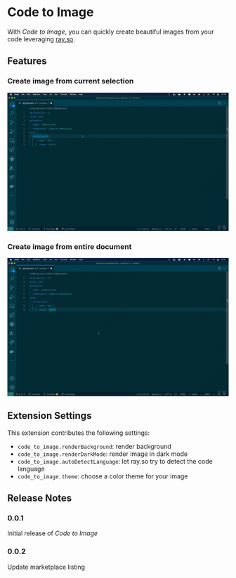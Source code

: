# Code to Image

With *Code to Image*, you can quickly create beautiful images from your code leveraging [ray.so](https://ray.so).

## Features

### Create image from current selection

![Image from current selection](images/selection-to-image.gif)

### Create image from entire document

![Image from entire document](images/doc-to-image.gif)

## Extension Settings

This extension contributes the following settings:

* `code_to_image.renderBackground`: render background
* `code_to_image.renderDarkMode`: render image in dark mode
* `code_to_image.autoDetectLanguage`: let ray.so try to detect the code language
* `code_to_image.theme`: choose a color theme for your image

## Release Notes

### 0.0.1

Initial release of *Code to Image*

### 0.0.2

Update marketplace listing
